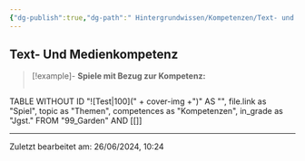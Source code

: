 ```yaml
---
{"dg-publish":true,"dg-path":" Hintergrundwissen/Kompetenzen/Text- und Medienkompetenz.md","permalink":"/hintergrundwissen/kompetenzen/text-und-medienkompetenz/","tags":["#competence"],"noteIcon":"1"}
---
```


## Text- Und Medienkompetenz


>[!example]- **Spiele mit Bezug zur Kompetenz:**
>```dataview
TABLE WITHOUT ID "![Test|100](" + cover-img +")" AS "", file.link as "Spiel",  topic as "Themen", competences as "Kompetenzen", in_grade as "Jgst."
FROM "99_Garden" AND [[]]



---
Zuletzt bearbeitet am: 26/06/2024, 10:24
